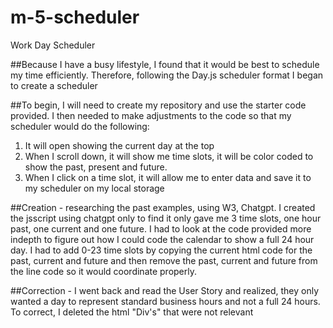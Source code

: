 # m-5-scheduler
Work Day Scheduler

##Because I have a busy lifestyle, I found that it would be best to schedule my time efficiently.  Therefore, following the Day.js scheduler format I began to create a scheduler

##To begin, I will need to create my repository and use the starter code provided.  I then needed to make adjustments to the code so that my scheduler would do the following:
1. It will open showing the current day at the top
2. When I scroll down, it will show me time slots, it will be color coded to show the past, present and future.
3. When I click on a time slot, it will allow me to enter data and save it to my scheduler on my local storage

##Creation - researching the past examples, using W3, Chatgpt.  I created the jsscript using chatgpt only to find it only gave me 3 time slots, one hour past, one current and one future.  I had to look at the code provided more indepth to figure out how I could code the calendar to show a full 24 hour day.  I had to add 0-23 time slots by copying the current html code for the past, current and future and then remove the past, current and future from the line code so it would coordinate properly.

##Correction - I went back and read the User Story and realized, they only wanted a day to represent standard business hours and not a full 24 hours.  To correct, I deleted the html "Div's" that were not relevant
